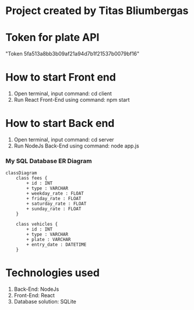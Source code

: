 # Project created by Titas Bliumbergas

# Token for plate API

"Token 5fa513a8bb3b09af21a94d7b1f21537b0079bf16"

# How to start Front end

1. Open terminal, input command: cd client
2. Run React Front-End using command: npm start

# How to start Back end

1. Open terminal, input command: cd server
2. Run NodeJs Back-End using command: node app.js

### My SQL Database ER Diagram

```mermaid
classDiagram
    class fees {
        + id : INT
        + type : VARCHAR
        + weekday_rate : FLOAT
        + friday_rate : FLOAT
        + saturday_rate : FLOAT
        + sunday_rate : FLOAT
    }

    class vehicles {
        + id : INT
        + type : VARCHAR
        + plate : VARCHAR
        + entry_date : DATETIME
    }
```

# Technologies used

1. Back-End: NodeJs
2. Front-End: React
3. Database solution: SQLite
